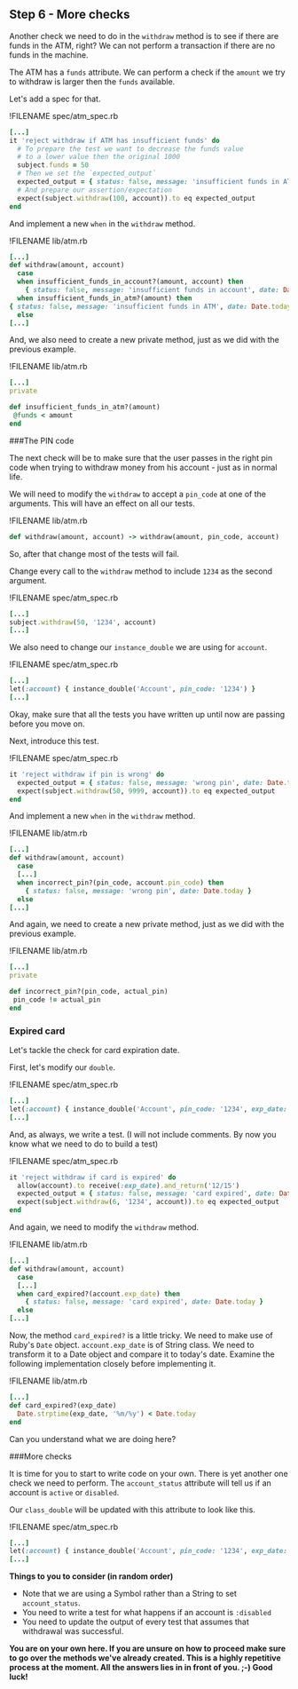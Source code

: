 ## Step 6 - More checks

Another check we need to do in the `withdraw` method is to see if there are funds in the ATM, right?  We can not perform a transaction if there are no funds in the machine. 

The ATM has a `funds` attribute. We can perform a check if the `amount` we try to withdraw is larger then the `funds` available. 

Let's add a spec for that.

!FILENAME spec/atm_spec.rb
```ruby
[...]
it 'reject withdraw if ATM has insufficient funds' do
  # To prepare the test we want to decrease the funds value
  # to a lower value then the original 1000
  subject.funds = 50
  # Then we set the `expected_output`
  expected_output = { status: false, message: 'insufficient funds in ATM', date: Date.today }
  # And prepare our assertion/expectation
  expect(subject.withdraw(100, account)).to eq expected_output
end
```

And implement a new `when` in the `withdraw` method.

!FILENAME lib/atm.rb
```ruby
[...]
def withdraw(amount, account)
  case
  when insufficient_funds_in_account?(amount, account) then
    { status: false, message: 'insufficient funds in account', date: Date.today }
  when insufficient_funds_in_atm?(amount) then
{ status: false, message: 'insufficient funds in ATM', date: Date.today }
  else
[...]
```

And, we also need to create a new private method, just as we did with the previous example.

!FILENAME lib/atm.rb
```ruby
[...]
private 

def insufficient_funds_in_atm?(amount)
 @funds < amount
end

```

###The PIN code

The next check will be to make sure that the user passes in the right pin code when trying to withdraw money from his account - just as in normal life. 

We will need to modify the `withdraw` to accept a `pin_code` at one of the arguments. This will have an effect on all our tests. 

!FILENAME lib/atm.rb
```ruby
def withdraw(amount, account) -> withdraw(amount, pin_code, account)
```
So, after that change most of the tests will fail. 

Change every call to the `withdraw` method to include `1234` as the second argument. 

!FILENAME spec/atm_spec.rb
```ruby
[...]
subject.withdraw(50, '1234', account)
[...]
```

We also need to change our `instance_double` we are using for `account`. 

!FILENAME spec/atm_spec.rb
```ruby
[...]
let(:account) { instance_double('Account', pin_code: '1234') }
[...]
```

Okay, make sure that all the tests you have written up until now are passing before you move on. 

Next, introduce this test.

!FILENAME spec/atm_spec.rb
```ruby
it 'reject withdraw if pin is wrong' do
  expected_output = { status: false, message: 'wrong pin', date: Date.today }
  expect(subject.withdraw(50, 9999, account)).to eq expected_output
end
```

And implement a new `when` in the `withdraw` method.

!FILENAME lib/atm.rb
```ruby
[...]
def withdraw(amount, account)
  case
  [...]
  when incorrect_pin?(pin_code, account.pin_code) then
    { status: false, message: 'wrong pin', date: Date.today }
  else
[...]
```

And again, we need to create a new private method, just as we did with the previous example.

!FILENAME lib/atm.rb
```ruby
[...]
private 

def incorrect_pin?(pin_code, actual_pin)
 pin_code != actual_pin
end

```

### Expired card

Let's tackle the check for card expiration date. 

First, let's modify our `double`.

!FILENAME spec/atm_spec.rb
```ruby
[...]
let(:account) { instance_double('Account', pin_code: '1234', exp_date: '04/17') }
[...]
```

And, as always, we write a test. (I will not include comments. By now you know what we need to do to build a test)

!FILENAME spec/atm_spec.rb
```ruby
it 'reject withdraw if card is expired' do
  allow(account).to receive(:exp_date).and_return('12/15')
  expected_output = { status: false, message: 'card expired', date: Date.today }
  expect(subject.withdraw(6, '1234', account)).to eq expected_output
end
```

And again, we need to modify the `withdraw` method. 

!FILENAME lib/atm.rb
```ruby
[...]
def withdraw(amount, account)
  case
  [...]
  when card_expired?(account.exp_date) then
    { status: false, message: 'card expired', date: Date.today }
  else
[...]
```

Now, the method `card_expired?` is a little tricky. We need to make use of Ruby's `Date` object. `account.exp_date` is of String class. We need to transform it to a Date object and compare it to today's date. Examine the following implementation closely before implementing it. 

!FILENAME lib/atm.rb
```ruby
[...]
def card_expired?(exp_date)
  Date.strptime(exp_date, '%m/%y') < Date.today
end
```

Can you understand what we are doing here? 

###More checks

It is time for you to start to write code on your own. There is yet another one check we need to perform. The `account_status` attribute will tell us if an account is `active` or `disabled`. 

Our `class_double` will be updated with this attribute to look like this. 

!FILENAME spec/atm_spec.rb
```ruby
[...]
let(:account) { instance_double('Account', pin_code: '1234', exp_date: '04/17', account_status: :active) }
[...]
```

**Things to you to consider (in random order)**
* Note that we are using a Symbol rather than a String to set `account_status`.
* You need to write a test for what happens if an account is `:disabled` 
* You need to update the output of every test that assumes that withdrawal was successful. 

**You are on your own here. If you are unsure on how to proceed make sure to go over the methods we've already created. This is a highly repetitive process at the moment. All the answers lies in in front of you. ;-) Good luck!**
 
















